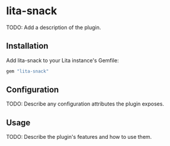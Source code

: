 # lita-snack

TODO: Add a description of the plugin.

## Installation

Add lita-snack to your Lita instance's Gemfile:

``` ruby
gem "lita-snack"
```

## Configuration

TODO: Describe any configuration attributes the plugin exposes.

## Usage

TODO: Describe the plugin's features and how to use them.
